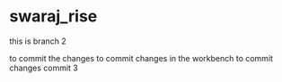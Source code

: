 # swaraj_rise
this is branch 2

to commit the changes
to commit changes in the workbench
to commit changes commit 3

